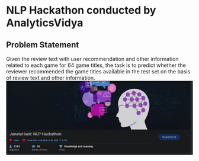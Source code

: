# NLP Hackathon conducted by AnalyticsVidya
## Problem Statement
Given the review text with user recommendation and other information related to each game for 64 game titles, the task is to predict whether the reviewer recommended the game titles available in the test set on the basis of review text and other information.
![Logo](https://github.com/DeyDipankar/PyCaret-Projects/blob/dev/Steam%20reviews%20text%20classification%20Hackathon/NLP%20Hackathon.JPG)
